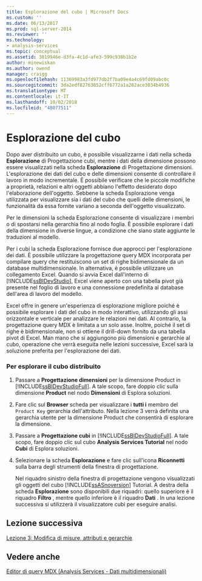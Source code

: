 ```yaml
---
title: Esplorazione del cubo | Microsoft Docs
ms.custom: ''
ms.date: 06/13/2017
ms.prod: sql-server-2014
ms.reviewer: ''
ms.technology:
- analysis-services
ms.topic: conceptual
ms.assetid: 3819946e-d3fa-4c1d-afe3-599c938b1b2e
author: minewiskan
ms.author: owend
manager: craigg
ms.openlocfilehash: 11369983a3fd977db2f7ba09e4a4c69fd09abc0c
ms.sourcegitcommit: 3da2edf82763852cff6772a1a282ace3034b4936
ms.translationtype: MT
ms.contentlocale: it-IT
ms.lasthandoff: 10/02/2018
ms.locfileid: "48077511"
---
```

# <a name="browsing-the-cube"></a>Esplorazione del cubo
  Dopo aver distribuito un cubo, è possibile visualizzarne i dati nella scheda **Esplorazione** di Progettazione cubi, mentre i dati della dimensione possono essere visualizzati nella scheda **Esplorazione** di Progettazione dimensioni. L'esplorazione dei dati del cubo e delle dimensioni consente di controllare il lavoro in modo incrementale. È possibile verificare che le piccole modifiche a proprietà, relazioni e altri oggetti abbiano l'effetto desiderato dopo l'elaborazione dell'oggetto. Sebbene la scheda Esplorazione venga utilizzata per visualizzare sia i dati del cubo che quelli delle dimensioni, le funzionalità da essa fornite variano a seconda dell'oggetto visualizzato.  
  
 Per le dimensioni la scheda Esplorazione consente di visualizzare i membri o di spostarsi nella gerarchia fino al nodo foglia. È possibile esplorare i dati della dimensione in diverse lingue, a condizione che siano state aggiunte le traduzioni al modello.  
  
 Per i cubi la scheda Esplorazione fornisce due approcci per l'esplorazione dei dati. È possibile utilizzare la progettazione query MDX incorporata per compilare query che restituiscono un set di righe bidimensionale da un database multidimensionale. In alternativa, è possibile utilizzare un collegamento Excel. Quando si avvia Excel dall'interno di [!INCLUDE[ssBIDevStudio](../includes/ssbidevstudio-md.md)], Excel viene aperto con una tabella pivot già presente nel foglio di lavoro e una connessione predefinita al database dell'area di lavoro del modello.  
  
 Excel offre in genere un'esperienza di esplorazione migliore poiché è possibile esplorare i dati del cubo in modo interattivo, utilizzando gli assi orizzontale e verticale per analizzare le relazioni nei dati. Al contrario, la progettazione query MDX è limitata a un solo asse. Inoltre, poiché il set di righe è bidimensionale, non si ottiene il drill-down fornito da una tabella pivot di Excel. Man mano che si aggiungono più dimensioni e gerarchie al cubo, operazione che verrà eseguita nelle lezioni successive, Excel sarà la soluzione preferita per l'esplorazione dei dati.  
  
### <a name="to-browse-the-deployed-cube"></a>Per esplorare il cubo distribuito  
  
1.  Passare a **Progettazione dimensioni** per la dimensione Product in [!INCLUDE[ssBIDevStudioFull](../includes/ssbidevstudiofull-md.md)]. A tale scopo, fare doppio clic sulla dimensione **Product** nel nodo **Dimensioni** di Esplora soluzioni.  
  
2.  Fare clic sul **Browser** scheda per visualizzare i **tutti i** membro del `Product Key` gerarchia dell'attributo. Nella lezione 3 verrà definita una gerarchia utente per la dimensione Product che consentirà di esplorare la dimensione.  
  
3.  Passare a **Progettazione cubi** in [!INCLUDE[ssBIDevStudioFull](../includes/ssbidevstudiofull-md.md)]. A tale scopo, fare doppio clic sul cubo **Analysis Services Tutorial** nel nodo **Cubi** di Esplora soluzioni.  
  
4.  Selezionare la scheda **Esplorazione** e fare clic sull'icona **Riconnetti** sulla barra degli strumenti della finestra di progettazione.  
  
     Nel riquadro sinistro della finestra di progettazione vengono visualizzati gli oggetti del cubo [!INCLUDE[ssASnoversion](../includes/ssasnoversion-md.md)] Tutorial. A destra della scheda **Esplorazione** sono disponibili due riquadri: quello superiore è il riquadro **Filtro** , mentre quello inferiore è il riquadro **Dati** . In una lezione successiva si utilizzerà il visualizzatore cubi per eseguire analisi.  
  
## <a name="next-lesson"></a>Lezione successiva  
 [Lezione 3: Modifica di misure, attributi e gerarchie](lesson-3-modifying-measures-attributes-and-hierarchies.md)  
  
## <a name="see-also"></a>Vedere anche  
 [Editor di query MDX &#40;Analysis Services - Dati multidimensionali&#41;](mdx-query-editor-analysis-services-multidimensional-data.md)  
  
  
